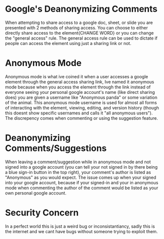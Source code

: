 # Google's Deanonymizing Comments
When attempting to share access to a google doc, sheet, or slide you are presented with 2 methods of sharing access. You can choose to either directly share access to the element{CHANGE WORD} or you can change the "general access" rule. The general access rule can be used to dictate if people can access the element using just a sharing link or not.

# Anonymous Mode
Anonymous mode is what ive coined it when a user accesses a google element through the general access sharing link, Ive named it anonymous mode because when you access the element through the link instead of everyone seeing your personal google account's name (like direct sharing does) you are given a username like "Anonymous panda" or some variation of the animal. This anonymous mode username is used for almost all forms of interacting with the element, viewing, editing, and version history (though this doesnt show specific usernames and calls it "all anonymous users"). The discrepency comes when commenting or using the suggestion feature.

# Deanonymizing Comments/Suggestions
When leaving a comment/suggestion while in anonymous mode and not signed into a google account (you can tell your not signed in by there being a blue sign-in button in the top right), your comment's author is listed as "Anonymous" as you would expect. The issue comes up when your signed into your google account, because if your signed-in and your in anonymous mode when commenting the author of the comment would be listed as your own personal google account.

# Security Concern
In a perfect world this is just a weird bug or inconsistantiancy, sadly this is the internet and we cant have bugs without someone trying to exploit them.

